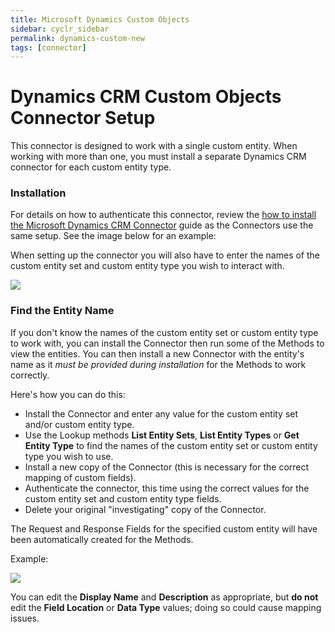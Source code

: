 ```yaml
---
title: Microsoft Dynamics Custom Objects
sidebar: cyclr_sidebar
permalink: dynamics-custom-new
tags: [connector]
---
```


# Dynamics CRM Custom Objects Connector Setup

This connector is designed to work with a single custom entity. When working with more than one, you must install a separate Dynamics CRM connector for each custom entity type.

### Installation

For details on how to authenticate this connector, review the [how to install the Microsoft Dynamics CRM Connector](dynamics-crm-online.md) guide as the Connectors use the same setup. See the image below for an example:

When setting up the connector you will also have to enter the names of the custom entity set and custom entity type you wish to interact with.

![](../images/dynamics_custom_objects_updated_1.png)

### Find the Entity Name

If you don't know the names of the custom entity set or custom entity type to work with, you can install the Connector then run some of the Methods to view the entities.  You can then install a new Connector with the entity's name as it _must be provided during installation_ for the Methods to work correctly.

Here's how you can do this:

- Install the Connector and enter any value for the custom entity set and/or custom entity type.
- Use the Lookup methods **List Entity Sets**, **List Entity Types** or **Get Entity Type** to find the names of the custom entity set or custom entity type you wish to use.
- Install a new copy of the Connector (this is necessary for the correct mapping of custom fields).
- Authenticate the connector, this time using the correct values for the custom entity set and custom entity type fields.
- Delete your original "investigating" copy of the Connector.

The Request and Response Fields for the specified custom entity will have been automatically created for the Methods.

Example:

![](../images/dynamics_custom_objects_updated_2.png)

You can edit the **Display Name** and **Description** as appropriate, but **do not** edit the **Field Location** or **Data Type** values; doing so could cause mapping issues.
